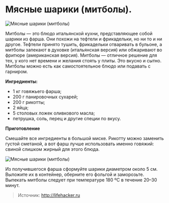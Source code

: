 # Мясные шарики (митболы).
![Мясные шарики (митболы)](/images/Kulinar/Zagotovki/polufabrikat_home_13.jpg 'Мясные шарики (митболы)')

Митболы — это блюдо итальянской кухни, представляющее собой шарики из фарша. Они похожи на тефтели и фрикадельки, но ни то и ни другое. Тефтели принято тушить, фрикадельки отваривать в бульоне, а митболы запекают в духовке (итальянская версия) или обжаривают во фритюре (американская версия). Митболы — отличное решение для тех, у кого нет времени и желания стоять у плиты. Это вкусно и сытно. Митболы можно есть как самостоятельное блюдо или подавать с гарниром.

**Ингредиенты:**

- 1 кг говяжьего фарша;
- 200 г панировочных сухарей;
- 200 г рикотты;
- 2 яйца;
- 5 столовых ложек оливкового масла;
- петрушка, соль, перец и другие специи по вкусу.

**Приготовление**

Смешайте все ингредиенты в большой миске. Рикотту можно заменить густой сметаной, а вот фарш лучше использовать именно говяжий: свиной слишком жирный для этого блюда.

![Мясные шарики (митболы)](/images/Kulinar/Zagotovki/polufabrikat_home_14.jpg 'Мясные шарики (митболы)')

Из получившегося фарша сформуйте шарики диаметром около 5 см. Выложите их в контейнер, оберните его фольгой и заморозьте. Выпекать митболы следует при температуре 180 ºС в течение 20–30 минут.

> Источник: http://lifehacker.ru
